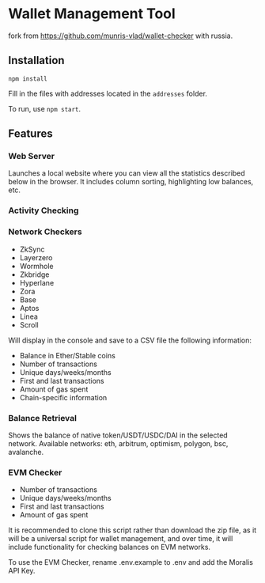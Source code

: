 # Wallet Management Tool
fork from https://github.com/munris-vlad/wallet-checker with russia.
## Installation
`npm install`

Fill in the files with addresses located in the `addresses` folder.

To run, use `npm start`.

## Features
### Web Server
Launches a local website where you can view all the statistics described below in the browser. It includes column sorting, highlighting low balances, etc.

### Activity Checking

### Network Checkers
* ZkSync
* Layerzero
* Wormhole
* Zkbridge
* Hyperlane
* Zora
* Base
* Aptos
* Linea
* Scroll

Will display in the console and save to a CSV file the following information:

* Balance in Ether/Stable coins
* Number of transactions
* Unique days/weeks/months
* First and last transactions
* Amount of gas spent
* Chain-specific information


### Balance Retrieval

Shows the balance of native token/USDT/USDC/DAI in the selected network. Available networks: eth, arbitrum, optimism, polygon, bsc, avalanche.

### EVM Checker
* Number of transactions
* Unique days/weeks/months
* First and last transactions
* Amount of gas spent

It is recommended to clone this script rather than download the zip file, as it will be a universal script for wallet management, and over time, it will include functionality for checking balances on EVM networks.

To use the EVM Checker, rename .env.example to .env and add the Moralis API Key.
